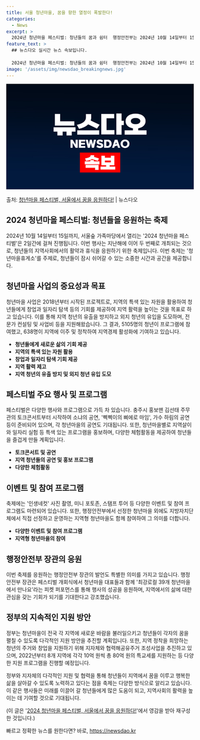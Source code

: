 ```yaml
---
title: 서울 청년마을, 꿈을 향한 열정이 폭발한다!
categories:
  - News
excerpt: >
  2024년 청년마을 페스티벌: 청년들의 꿈과 쉼터  행정안전부는 2024년 10월 14일부터 15일까지 양일…
feature_text: >
  ## 뉴스다오 실시간 뉴스 속보입니다.

  2024년 청년마을 페스티벌: 청년들의 꿈과 쉼터  행정안전부는 2024년 10월 14일부터 15일까지 양일…
image: '/assets/img/newsdao_breakingnews.jpg'
---
```


![뉴스다오 속보](/assets/img/newsdao_breakingnews.jpg)

<p>출처: <a href="https://newsdao.kr/4238" rel="dofollow">청년마을 페스티벌, 서울에서 꿈을 응원하다!</a> | 뉴스다오</p>

## 2024 청년마을 페스티벌: 청년들을 응원하는 축제

2024년 10월 14일부터 15일까지, 서울숲 가족마당에서 열리는 '2024 청년마을 페스티벌'은 2일간에 걸쳐 진행됩니다. 이번 행사는 지난해에 이어 두 번째로 개최되는 것으로, 청년들의 지역사회에서의 활약과 휴식을 응원하기 위한 축제입니다. 이번 축제는 '청년마을휴게소'를 주제로, 청년들이 잠시 쉬어갈 수 있는 소중한 시간과 공간을 제공합니다.

## 청년마을 사업의 중요성과 목표
청년마을 사업은 2018년부터 시작된 프로젝트로, 지역의 특색 있는 자원을 활용하여 청년들에게 창업과 일자리 탐색 등의 기회를 제공하여 지역 활력을 높이는 것을 목표로 하고 있습니다. 이를 통해 지역 청년의 유출을 방지하고 외지 청년의 유입을 도모하며, 전문가 컨설팅 및 사업비 등을 지원해왔습니다. 그 결과, 5105명의 청년이 프로그램에 참여했고, 638명이 지역에 이주 및 정착하여 지역경제 활성화에 기여하고 있습니다.

- **청년들에게 새로운 삶의 기회 제공**
- **지역의 특색 있는 자원 활용**
- **창업과 일자리 탐색 기회 제공**
- **지역 활력 제고**
- **지역 청년의 유출 방지 및 외지 청년 유입 도모**

## 페스티벌 주요 행사 및 프로그램
페스티벌은 다양한 행사와 프로그램으로 가득 차 있습니다. 충주시 홍보맨 김선태 주무관의 토크콘서트부터 시작하여 소냐의 공연, '삑삑이의 삐에로 마임', 가수 하림의 공연 등이 준비되어 있으며, 각 청년마을의 공연도 기대됩니다. 또한, 청년마을별로 지역살이와 일자리 실험 등 특색 있는 프로그램을 홍보하며, 다양한 체험활동을 제공하여 청년들을 즐겁게 만들 계획입니다.

- **토크콘서트 및 공연**
- **지역 청년들의 공연 및 홍보 프로그램**
- **다양한 체험활동**

## 이벤트 및 참여 프로그램
축제에는 '인생네컷' 사진 촬영, 미니 포토존, 스탬프 투어 등 다양한 이벤트 및 참여 프로그램도 마련되어 있습니다. 또한, 행정안전부에서 선정한 청년마을 외에도 지방자치단체에서 직접 선정하고 운영하는 지역형 청년마을도 함께 참여하여 그 의미를 더합니다.

- **다양한 이벤트 및 참여 프로그램**
- **지역형 청년마을의 참여**

## 행정안전부 장관의 응원
이번 축제를 응원하는 행정안전부 장관의 발언도 특별한 의미를 가지고 있습니다. 행정안전부 장관은 페스티벌 개회식에서 청년마을 대표들과 함께 '최강로컬 39개 청년마을에서 만나요'라는 피켓 퍼포먼스를 통해 행사의 성공을 응원하며, 지역에서의 삶에 대한 관심을 갖는 기회가 되기를 기대한다고 강조했습니다.

## 정부의 지속적인 지원 방안
정부는 청년마을이 전국 각 지역에 새로운 바람을 불러일으키고 청년들이 각자의 꿈을 펼칠 수 있도록 다각적인 지원 방안을 추진할 계획입니다. 또한, 지역 정착을 희망하는 청년의 주거와 창업을 지원하기 위해 지자체와 협력해공유주거 조성사업을 추진하고 있으며, 2022년부터 8개 지역에 각각 10억 원씩 총 80억 원의 특교세를 지원하는 등 다양한 지원 프로그램을 진행할 예정입니다.

정부와 지자체의 다각적인 지원 및 협력을 통해 청년들이 지역에서 꿈을 이루고 행복한 삶을 살아갈 수 있도록 노력하고 있다는 점을 축제는 다양한 방식으로 알리고 있습니다. 이 같은 행사들은 미래를 이끌어 갈 청년들에게 많은 도움이 되고, 지역사회의 활력을 높이는 데 기여할 것으로 기대됩니다.

(이 글은 '[2024 청년마을 페스티벌, 서울에서 꿈을 응원하다!](https://newsdao.kr/4238)'에서 영감을 받아 재구성한 것입니다.) 

빠르고 정확한 뉴스를 원한다면? 바로, <a href="https://newsdao.kr" rel="dofollow">https://newsdao.kr</a>


